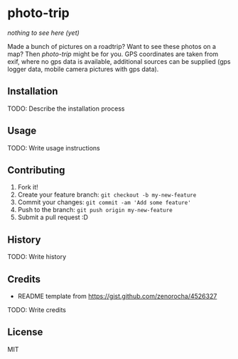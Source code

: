 # photo-trip

*nothing to see here (yet)*

Made a bunch of pictures on a roadtrip? Want to see these photos on a map? Then *photo-trip* might be for you. GPS coordinates are taken from exif, where no gps data is available, additional sources can be supplied (gps logger data, mobile camera pictures with gps data).

## Installation

TODO: Describe the installation process

## Usage

TODO: Write usage instructions

## Contributing

1. Fork it!
2. Create your feature branch: `git checkout -b my-new-feature`
3. Commit your changes: `git commit -am 'Add some feature'`
4. Push to the branch: `git push origin my-new-feature`
5. Submit a pull request :D

## History

TODO: Write history

## Credits

* README template from https://gist.github.com/zenorocha/4526327

TODO: Write credits

## License

MIT

